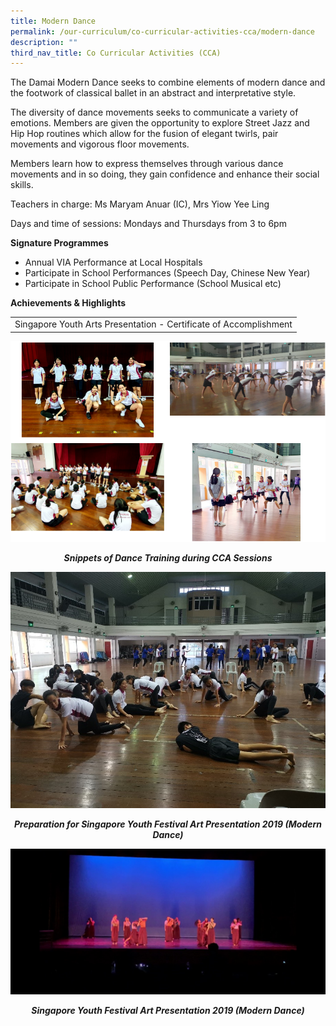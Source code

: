 ```yaml
---
title: Modern Dance
permalink: /our-curriculum/co-curricular-activities-cca/modern-dance
description: ""
third_nav_title: Co Curricular Activities (CCA)
---
```

<p>The Damai Modern Dance seeks to combine elements of modern dance and the footwork of classical ballet in an abstract and interpretative style.&nbsp;</p>
<p>The diversity of dance movements seeks to communicate a variety of emotions. Members are given the opportunity to explore Street Jazz and Hip Hop routines which allow for the fusion of elegant twirls, pair movements and vigorous floor movements.&nbsp;</p>
<p>Members learn how to express themselves through various dance movements and in so doing, they gain confidence and enhance their social skills.&nbsp;</p>
<p>Teachers in charge: Ms Maryam Anuar (IC),&nbsp;Mrs Yiow Yee Ling</p>
<p>Days and time of sessions: Mondays and Thursdays from 3 to 6pm</p>
<p><strong>Signature Programmes</strong></p>
<ul>
<li>Annual VIA Performance at Local Hospitals</li>
<li>Participate in School Performances (Speech Day, Chinese New Year)&nbsp;</li>
<li>Participate in School Public Performance (School Musical etc)&nbsp;</li>
</ul>
<p><strong>Achievements</strong><strong>&nbsp;&amp; Highlights</strong></p>
<table>
<tbody>
<tr>
<td style="text-align: center;">Singapore Youth Arts Presentation - Certificate of Accomplishment</td>
</tr>
</tbody>
</table>
<img src="/images/md1.png">
<p style="text-align: center;"><strong><em>Snippets of Dance Training during CCA Sessions</em></strong></p>
<img src="/images/md2.jpg">
<p style="text-align: center;"><strong><em>Preparation for Singapore Youth Festival Art Presentation 2019 (Modern Dance)</em></strong></p>
<img src="/images/md3.jpg">
<p style="text-align: center;"><strong><em>Singapore Youth Festival Art Presentation 2019 (Modern Dance)</em></strong></p>